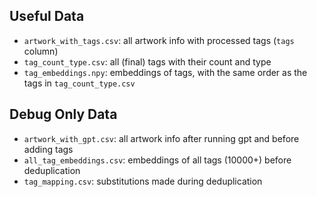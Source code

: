 ## Useful Data

- `artwork_with_tags.csv`: all artwork info with processed tags (`tags` column)
- `tag_count_type.csv`: all (final) tags with their count and type
- `tag_embeddings.npy`: embeddings of tags, with the same order as the tags in `tag_count_type.csv`

## Debug Only Data

- `artwork_with_gpt.csv`: all artwork info after running gpt and before adding tags
- `all_tag_embeddings.csv`: embeddings of all tags (10000+) before deduplication
- `tag_mapping.csv`: substitutions made during deduplication